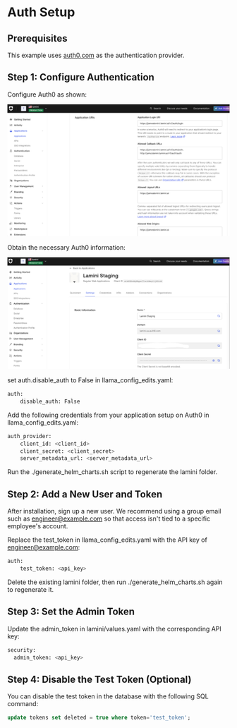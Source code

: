 # Auth Setup

## Prerequisites

This example uses [auth0.com](https://auth0.com) as the authentication provider.

## Step 1: Configure Authentication

Configure Auth0 as shown:

![screenshot-20241016-145511](../assets/auth6.png)

Obtain the necessary Auth0 information:

![screenshot-20241016-145511](../assets/auth7.png)

set auth.disable_auth to False in llama_config_edits.yaml:

```bash
auth:
    disable_auth: False
```

Add the following credentials from your application setup on Auth0 in llama_config_edits.yaml:

```bash
auth_provider:
    client_id: <client_id>
    client_secret: <client_secret>
    server_metadata_url: <server_metadata_url>
```

Run the ./generate_helm_charts.sh script to regenerate the lamini folder.

## Step 2: Add a New User and Token

After installation, sign up a new user. We recommend using a group email such as engineer@example.com so that access isn't tied to a specific employee's account.

Replace the test_token in llama_config_edits.yaml with the API key of engineer@example.com:

```bash
auth:
    test_token: <api_key>
```

Delete the existing lamini folder, then run ./generate_helm_charts.sh again to regenerate it.

## Step 3: Set the Admin Token

Update the admin_token in lamini/values.yaml with the corresponding API key:

```bash
security:
  admin_token: <api_key>
```

## Step 4: Disable the Test Token (Optional)

You can disable the test token in the database with the following SQL command:

```sql
update tokens set deleted = true where token='test_token';
```
